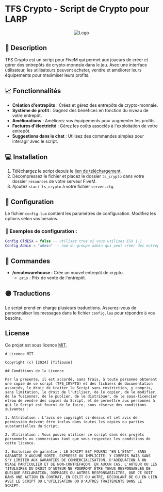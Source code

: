 # TFS Crypto - Script de Crypto pour LARP

<p align="center">
  <img src="https://images-ext-1.discordapp.net/external/rY7Mk23eOxxB_XXtPW4-jRH3_u0OtFcUJxnIa5gTdDg/%3Fsize%3D128/https/cdn.discordapp.com/icons/959902748390850640/a2bbc10a0d05cbd5d59bc8dc7a0055f1.png?format=webp&quality=lossless" alt="Logo"/>
</p>

## 📜 Description

TFS Crypto est un script pour FiveM qui permet aux joueurs de créer et gérer des entrepôts de crypto-monnaie dans le jeu. Avec une interface utilisateur, les utilisateurs peuvent acheter, vendre et améliorer leurs équipements pour maximiser leurs profits.

## 📈 Fonctionnalités

- **Création d'entrepôts** : Créez et gérez des entrepôts de crypto-monnaie.
- **Système de profit** : Gagnez des bénéfices en fonction du niveau de votre entrepôt.
- **Améliorations** : Améliorez vos équipements pour augmenter les profits.
- **Factures d'électricité** : Gérez les coûts associés à l'exploitation de votre entrepôt.
- **Suggestions dans le chat** : Utilisez des commandes simples pour interagir avec le script.

## 💻 Installation

1. Téléchargez le script depuis le [lien de téléchargement](#).
2. Décompressez le fichier et placez le dossier `ts_crypto` dans votre dossier `resources` de votre serveur FiveM.
3. Ajoutez `start ts_crypto` à votre fichier `server.cfg`.

## 📜 Configuration

Le fichier `config.lua` contient les paramètres de configuration. Modifiez les options selon vos besoins.

### 📜 Exemples de configuration :

```lua
Config.OldESX = false -- utilisez true si vous utilisez ESX 1.1
Config.Admin = "admin" -- nom du groupe admin qui peut créer des entrepôts 
```

## 🧪 Commandes

- **/createwarehouse** : Crée un nouvel entrepôt de crypto.
  - `prix` : Prix de vente de l'entrepôt.

## 🟣 Traductions

Le script prend en charge plusieurs traductions. Assurez-vous de personnaliser les messages dans le fichier `config.lua` pour répondre à vos besoins.

## License

Ce projet est sous licence [MIT](#).
```
# Licence MIT

Copyright (c) [2024] [Tifiouse]

## Conditions de la Licence

Par la présente, il est accordé, sans frais, à toute personne obtenant une copie de ce script (TFS_CRYPTO) et des fichiers de documentation associés, le droit de traiter le Script sans restriction, y compris, sans limitation, le droit de l'utiliser, de le copier, de le modifier, de le fusionner, de le publier, de le distribuer, de le sous-licencier et/ou de vendre des copies du Script, et de permettre aux personnes à qui le Script est fourni de le faire, sous réserve des conditions suivantes :

1. Attribution : L'avis de copyright ci-dessus et cet avis de permission doivent être inclus dans toutes les copies ou parties substantielles du Script.

2. Utilisation : Vous pouvez utiliser ce script dans des projets personnels ou commerciaux tant que vous respectez les conditions de cette licence.

3. Exclusion de garantie : LE SCRIPT EST FOURNI "EN L'ÉTAT", SANS GARANTIE D'AUCUNE SORTE, EXPRESSE OU IMPLICITE, Y COMPRIS MAIS SANS S'Y LIMITER AUX GARANTIES DE COMMERCIALISATION, D'ADÉQUATION À UN USAGE PARTICULIER ET DE NON-CONTREFAÇON. EN AUCUN CAS, L'AUTEUR OU LES TITULAIRES DU DROIT D'AUTEUR NE POURRONT ÊTRE TENUS RESPONSABLES DE QUELQUE RECLAMATION, DOMMAGES OU AUTRES RESPONSABILITÉS, QUE CE SOIT DANS UNE ACTION EN CONTRAT, EN DÉLIT OU AUTRE, DÉCOULANT DE OU EN LIEN AVEC LE SCRIPT OU L'UTILISATION OU D'AUTRES TRAITEMENTS DANS LE SCRIPT.
```
